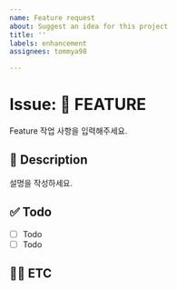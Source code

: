 ```yaml
---
name: Feature request
about: Suggest an idea for this project
title: ''
labels: enhancement
assignees: tommya98

---
```


# Issue: :pushpin: FEATURE
Feature 작업 사항을 입력해주세요.


## :memo: Description
설명을 작성하세요.

## :white_check_mark: Todo
- [ ] Todo
- [ ] Todo

## :technologist: ETC
